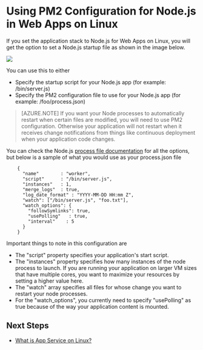 <properties 
    pageTitle="Using PM2 Configuration for NodeJS in Web Apps on Linux | Microsoft Azure" 
    description="Using PM2 Configuration for NodeJS in Web Apps on Linux" 
    keywords="azure app service, web app, nodejs, pm2, linux, oss"
    services="app-service" 
    documentationCenter="" 
    authors="naziml" 
    manager="wpickett" 
    editor=""/>

<tags 
    ms.service="app-service" 
    ms.workload="na" 
    ms.tgt_pltfrm="na" 
    ms.devlang="na" 
    ms.topic="article" 
    ms.date="10/10/2016" 
    ms.author="naziml"/>

# <a name="using-pm2-configuration-for-nodejs-in-web-apps-on-linux"></a>Using PM2 Configuration for Node.js in Web Apps on Linux

If you set the application stack to Node.js for Web Apps on Linux, you will get the option to set a Node.js startup file as shown in the image below.

![][1]

You can use this to either

-   Specify the startup script for your Node.js app (for example: /bin/server.js)
-   Specify the PM2 configuration file to use for your Node.js app (for example: /foo/process.json)

 >[AZURE.NOTE] If you want your Node processes to automatically restart when certain files are modified, you will need to use PM2 configuration. Otherwise your application will not restart when it receives change notifications from things like continuous deployment when your application code changes.

You can check the Node.js [process file documentation](http://pm2.keymetrics.io/docs/usage/application-declaration/) for all the options, but below is a sample of what you would use as your process.json file

        {
          "name"        : "worker",
          "script"      : "/bin/server.js",
          "instances"   : 1,
          "merge_logs"  : true,
          "log_date_format" : "YYYY-MM-DD HH:mm Z",
          "watch": ["/bin/server.js", "foo.txt"],
          "watch_options": {
            "followSymlinks": true,
            "usePolling"   : true,
            "interval"    : 5
          }
        }

Important things to note in this configuration are 

-   The "script" property specifies your application's start script.
-   The "instances" property specifies how many instances of the node process to launch. If you are running your application on larger VM sizes that have multiple cores, you want to maximize your resources by setting a higher value here.
-   The "watch" array specifies all files for whose change you want to restart your node processes.
-   For the "watch_options", you currently need to specify "usePolling" as true because of the way your application content is mounted.


## <a name="next-steps"></a>Next Steps ##

* [What is App Service on Linux?](./app-service-linux-intro.md)

<!--Image references-->
[1]: ./media/app-service-linux-using-nodejs-pm2/nodejs-startup-file.png